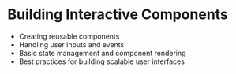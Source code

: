 # Building Interactive Components

- Creating reusable components
- Handling user inputs and events
- Basic state management and component rendering
- Best practices for building scalable user interfaces
